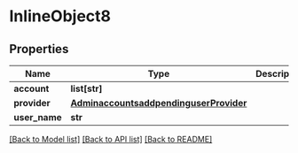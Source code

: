 # InlineObject8

## Properties
Name | Type | Description | Notes
------------ | ------------- | ------------- | -------------
**account** | **list[str]** |  | [optional] 
**provider** | [**AdminaccountsaddpendinguserProvider**](AdminaccountsaddpendinguserProvider.md) |  | 
**user_name** | **str** |  | 

[[Back to Model list]](../README.md#documentation-for-models) [[Back to API list]](../README.md#documentation-for-api-endpoints) [[Back to README]](../README.md)


